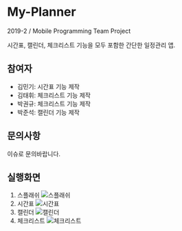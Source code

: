 # My-Planner
2019-2 / Mobile Programming Team Project

시간표, 캘린더, 체크리스트 기능을 모두 포함한 간단한 일정관리 앱.

## 참여자
- 김민기: 시간표 기능 제작
- 김태휘: 체크리스트 기능 제작
- 박권규: 체크리스트 기능 제작
- 박준석: 캘린더 기능 제작

## 문의사항
이슈로 문의바랍니다.

## 실행화면
1. 스플래쉬
![스플래쉬]("splash.png")
2. 시간표
![시간표]("timetable.png")
3. 캘린더
![캘린더]("calendar.png")
4. 체크리스트
![체크리스트]("checklist.png")

